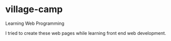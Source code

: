 # village-camp
Learning Web Programming

 I tried to create these web pages while learning front end web development. 

